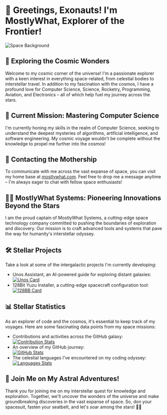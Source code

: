 # 👋 Greetings, Exonauts! I'm MostlyWhat, Explorer of the Frontier!

![Space Background](https://beta.mostlywhat.com/_astro/moon.9213eac1.webp)

## 🚀 Exploring the Cosmic Wonders

Welcome to my cosmic corner of the universe! I'm a passionate explorer with a keen interest in everything space-related, from celestial bodies to interstellar travel. In addition to my fascination with the cosmos, I have a profound love for Computer Science, Science, Rocketry, Programming, Aviation, and Electronics – all of which help fuel my journey across the stars.

## 🌌 Current Mission: Mastering Computer Science

I'm currently honing my skills in the realm of Computer Science, seeking to understand the deepest mysteries of algorithms, artificial intelligence, and software engineering. My cosmic voyage wouldn't be complete without the knowledge to propel me further into the cosmos!

## 📡 Contacting the Mothership

To communicate with me across the vast expanse of space, you can visit my home base at [mostlywhat.com](https://www.mostlywhat.com). Feel free to drop me a message anytime – I'm always eager to chat with fellow space enthusiasts!

## 👨‍🚀 MostlyWhat Systems: Pioneering Innovations Beyond the Stars

I am the proud captain of MostlyWhat Systems, a cutting-edge space technology company committed to pushing the boundaries of exploration and discovery. Our mission is to craft advanced tools and systems that pave the way for humanity's interstellar odyssey.

## 🛠️ Stellar Projects

Take a look at some of the intergalactic projects I'm currently developing:

- Unos Assistant, an AI-powered guide for exploring distant galaxies: \
  [![Unos Card](https://github-readme-stats.vercel.app/api/pin/?username=mostlywhat&repo=unos-assistant)](https://github.com/MostlyWhat/unos-assistant)
- 128Bit Yuzu Installer, a cutting-edge spacecraft configuration tool: \
  [![128BB Card](https://github-readme-stats.vercel.app/api/pin/?username=mostlywhat&repo=128Bit-Yuzu-Installer)](https://github.com/MostlyWhat/128Bit-Yuzu-Installer)

## 📊 Stellar Statistics

As an explorer of code and the cosmos, it's essential to keep track of my voyages. Here are some fascinating data points from my space missions:

- Contributions and activities across the GitHub galaxy: \
  [![Contribution Stats](https://github-contribution-stats.vercel.app/api/?username=mostlywhat)](https://github.com/MostlyWhat/)
- An overview of my GitHub journey: \
  [![GitHub Stats](https://github-readme-stats.vercel.app/api?username=mostlywhat)](https://github.com/MostlyWhat/)
- The celestial languages I've encountered on my coding odyssey: \
  [![Languages Stats](https://github-readme-stats.vercel.app/api/top-langs/?username=mostlywhat)](https://github.com/MostlyWhat/)

## 🌠 Join Me on My Astral Adventures!

Thank you for joining me on my interstellar quest for knowledge and exploration. Together, we'll uncover the wonders of the universe and make groundbreaking discoveries in the vast expanse of space. So, don your spacesuit, fasten your seatbelt, and let's soar among the stars! 🚀🌌
